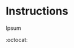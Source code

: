 # Instructions
Ipsum

:octocat:

<!-- "https://dvj70ijwahy8c.cloudfront.net/Epoch/icon" | ["https://picsum.photos/id/192/620/620", "https://picsum.photos/id/193/620/620", "https://picsum.photos/id/194/620/620"] -->


